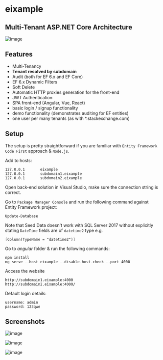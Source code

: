 # eixample


## Multi-Tenant ASP.NET Core Architecture

![image](https://i.imgur.com/cqE6kAj.png)

## Features

 - Multi-Tenancy
 - **Tenant resolved by subdomain**
 - Audit (both for EF 6.x and EF Core)
 - EF 6.x Dynamic Filters
 - Soft Delete
 - Automatic HTTP proxies generation for the front-end
 - JWT Authentication
 - SPA front-end (Angular, Vue, React)
 - basic login / signup functionality
 - demo functionality (demonstrates auditing for EF entities)
 - one user per many tenants (as with *.stackexchange.com)


## Setup

The setup is pretty straightforward if you are familiar with `Entity Framework Code First` approach & `Node.js`.

Add to hosts:

```
127.0.0.1       eixample
127.0.0.1       subdomain1.eixample
127.0.0.1       subdomain2.eixample
```

Open back-end solution in Visual Studio, make sure the connection string is correct.

Go to `Package Manager Console` and run the following command against Entity Framework project:

```
Update-Database
```

Note that Seed Data doesn't work with SQL Server 2017 without explicitly stating `DateTime` fields are of `datetime2` type e.g.

```
[Column(TypeName = "datetime2")]
```

Go to *angular* folder & run the following commands:

```
npm install
ng serve --host eixample --disable-host-check --port 4000
```

Access the website 

```
http://subdomain1.eixample:4000
http://subdomain2.eixample:4000/
```

Default login details:

```
username: admin
password: 123qwe
```



## Screenshots

![image](https://i.imgur.com/Q8UNvXv.png)

![image](https://i.imgur.com/OrsiqEn.png)

![image](https://i.imgur.com/oQqNUPs.png)